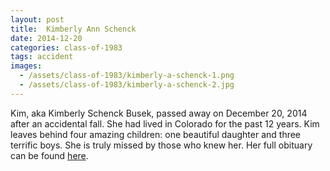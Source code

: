 ```yaml
---
layout: post
title:  Kimberly Ann Schenck
date: 2014-12-20
categories: class-of-1983
tags: accident
images:
  - /assets/class-of-1983/kimberly-a-schenck-1.png
  - /assets/class-of-1983/kimberly-a-schenck-2.jpg
---
```

Kim, aka Kimberly Schenck Busek, passed away on December 20, 2014 after an accidental fall.  She had lived in Colorado for the past 12 years.  Kim leaves behind four amazing children: one beautiful daughter and three terrific boys.  She is truly missed by those who knew her.  Her full obituary can be found [here](http://tinyurl.com/oonzrto).
